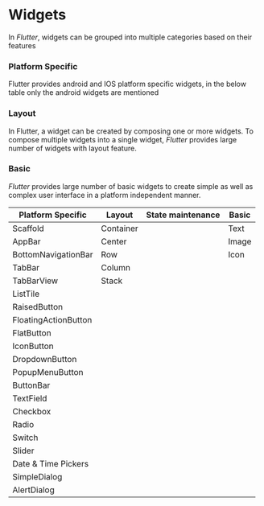 # Widgets

In *Flutter*, widgets can be grouped into multiple categories based on their features



### Platform Specific

Flutter provides android and IOS platform specific widgets, in the below table only the android widgets are mentioned

### Layout

In Flutter, a widget can be created by composing one or more widgets. To compose multiple widgets into a single widget, *Flutter* provides large number of widgets with layout feature.

### Basic

*Flutter* provides large number of basic widgets to create simple as well as complex user interface in a platform independent manner. 



| Platform Specific    | Layout    | State maintenance | Basic |
| -------------------- | --------- | ----------------- | ----- |
| Scaffold             | Container |                   | Text  |
| AppBar               | Center    |                   | Image |
| BottomNavigationBar  | Row       |                   | Icon  |
| TabBar               | Column    |                   |       |
| TabBarView           | Stack     |                   |       |
| ListTile             |           |                   |       |
| RaisedButton         |           |                   |       |
| FloatingActionButton |           |                   |       |
| FlatButton           |           |                   |       |
| IconButton           |           |                   |       |
| DropdownButton       |           |                   |       |
| PopupMenuButton      |           |                   |       |
| ButtonBar            |           |                   |       |
| TextField            |           |                   |       |
| Checkbox             |           |                   |       |
| Radio                |           |                   |       |
| Switch               |           |                   |       |
| Slider               |           |                   |       |
| Date & Time Pickers  |           |                   |       |
| SimpleDialog         |           |                   |       |
| AlertDialog          |           |                   |       |

